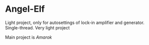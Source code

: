 # Angel-Elf
Light project, only for autosettings of lock-in amplifier and generator. Single-thread. Very light project

Main project is *Amarok*
